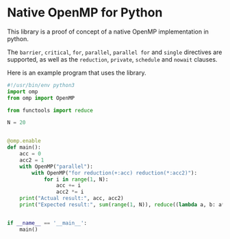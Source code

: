# Native OpenMP for Python
This library is a proof of concept of a native OpenMP implementation in python.

The `barrier`, `critical`, `for`, `parallel`, `parallel for` and `single` directives are supported,
as well as the `reduction`, `private`, `schedule` and `nowait` clauses.

Here is an example program that uses the library.

```python
#!/usr/bin/env python3
import omp
from omp import OpenMP

from functools import reduce

N = 20


@omp.enable
def main():
    acc = 0
    acc2 = 1
    with OpenMP("parallel"):
        with OpenMP("for reduction(+:acc) reduction(*:acc2)"):
            for i in range(1, N):
                acc += i
                acc2 *= i
    print("Actual result:", acc, acc2)
    print("Expected result:", sum(range(1, N)), reduce((lambda a, b: a*b), range(1, N), 1))


if __name__ == '__main__':
    main()
```

<!-- See `examples` for example usages of the library. ->>
